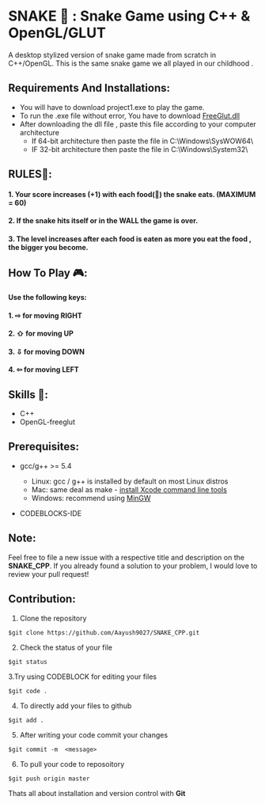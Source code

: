 # SNAKE 🐍 : Snake Game using C++ & OpenGL/GLUT
A  desktop stylized version of snake game made from scratch in C++/OpenGL.
This is the same snake game we all played in our childhood .

## Requirements And Installations:
* You will have to download project1.exe to play the game.
* To run the .exe file without error, You have to download [FreeGlut.dll](https://drive.google.com/file/d/1zcxh1M0Ek9rwis6WUbqcdNwDHdkF4S-C/view?usp=sharing)
* After downloading the dll file , paste this file according to your computer architecture
   * If 64-bit architecture then paste the file in C:\Windows\SysWOW64\
   * IF 32-bit architecture then paste the file in C:\Windows\System32\ 

## RULES📝: 
#### 1. Your score increases (+1) with each food(🍎) the snake eats. (MAXIMUM = 60)
#### 2. If the snake hits itself or in the WALL the game is over.
#### 3. The level increases after each food is eaten as more you eat the food , the bigger you become.

## How To Play 🎮:
#### Use the following keys:
#### 1. ⇨ for moving RIGHT
#### 2. ⇧ for moving UP
#### 3. ⇩ for moving DOWN
#### 4. ⇦ for moving LEFT

## Skills 💪:
* C++ 
* OpenGL-freeglut

## Prerequisites:
- gcc/g++ >= 5.4

  * Linux: gcc / g++ is installed by default on most Linux distros
  * Mac: same deal as make - [install Xcode command line tools](https://developer.apple.com/xcode/features/)
  * Windows: recommend using [MinGW](http://www.mingw.org/)

- CODEBLOCKS-IDE

## Note:  
Feel free to file a new issue with a respective title and description on the **SNAKE_CPP**.  If you already found a solution to your problem, I would love to review your pull request! 

## Contribution:
1. Clone the repository 
```
$git clone https://github.com/Aayush9027/SNAKE_CPP.git
```
2. Check the status of your file 
```
$git status
```

3.Try using CODEBLOCK for editing your files 
```
$git code .
```
4. To directly add your files to github
```
$git add .
```
5. After writing your code commit your changes 
```
$git commit -m  <message>
```
6. To pull your code to reposoitory
```
$git push origin master
```
Thats all about installation and version control with **Git**

